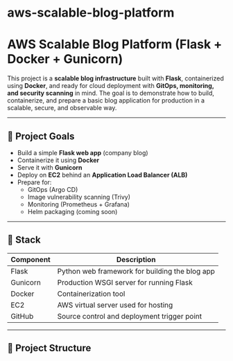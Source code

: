 # aws-scalable-blog-platform
# AWS Scalable Blog Platform (Flask + Docker + Gunicorn)

This project is a **scalable blog infrastructure** built with **Flask**, containerized using **Docker**, and ready for cloud deployment with **GitOps, monitoring, and security scanning** in mind. The goal is to demonstrate how to build, containerize, and prepare a basic blog application for production in a scalable, secure, and observable way.

---

## 📌 Project Goals

- Build a simple **Flask web app** (company blog)
- Containerize it using **Docker**
- Serve it with **Gunicorn**
- Deploy on **EC2** behind an **Application Load Balancer (ALB)**
- Prepare for:
  - GitOps (Argo CD)
  - Image vulnerability scanning (Trivy)
  - Monitoring (Prometheus + Grafana)
  - Helm packaging (coming soon)

---

## 🧱 Stack

| Component     | Description                                      |
|---------------|--------------------------------------------------|
| Flask         | Python web framework for building the blog app   |
| Gunicorn      | Production WSGI server for running Flask         |
| Docker        | Containerization tool                            |
| EC2           | AWS virtual server used for hosting              |
| GitHub        | Source control and deployment trigger point      |

---

## 📁 Project Structure


